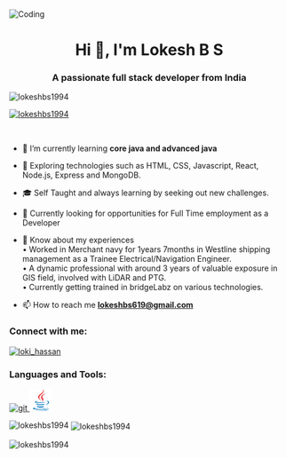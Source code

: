 <img align="center" src="https://i.pinimg.com/originals/2a/53/65/2a53651a35816f499270d8275fd5318f.gif" alt="Coding" width="600" height="300">
<h1 align="center">Hi 👋, I'm Lokesh B S</h1>
<h3 align="center">A passionate full stack developer from India</h3>

<p align="left"> <img src="https://komarev.com/ghpvc/?username=lokeshbs1994&label=Profile%20views&color=0e75b6&style=flat" alt="lokeshbs1994" /> </p>

<p align="left"> <a href="https://github.com/ryo-ma/github-profile-trophy"><img src="https://github-profile-trophy.vercel.app/?username=lokeshbs1994" alt="lokeshbs1994" /></a> </p>

<p align="left"> <a href="https://twitter.com/" target="blank"><img src="https://img.shields.io/twitter/follow/?logo=twitter&style=for-the-badge" alt="" /></a> </p>

- 🌱 I’m currently learning **core java and advanced java**

- 🤔 Exploring technologies such as HTML, CSS, Javascript, React, Node.js, Express and MongoDB.

- 🎓 Self Taught and always learning by seeking out new challenges.

- 💼 Currently looking for opportunities for Full Time employment as a Developer

- 📄 Know about my experiences
<br>• Worked in Merchant navy for 1years 7months in Westline shipping management as a Trainee Electrical/Navigation Engineer.
<br>• A dynamic professional with around 3 years of valuable exposure in GIS field, involved with LiDAR and PTG.
<br>• Currently getting trained in bridgeLabz on various technologies.

- 📫 How to reach me **lokeshbs619@gmail.com**

<h3 align="left">Connect with me:</h3>
<p align="left">
<a href="https://instagram.com/loki_hassan" target="blank"><img align="center" src="https://raw.githubusercontent.com/rahuldkjain/github-profile-readme-generator/master/src/images/icons/Social/instagram.svg" alt="loki_hassan" height="30" width="40" /></a>
</p>

<h3 align="left">Languages and Tools:</h3>
<p align="left"> <a href="https://git-scm.com/" target="_blank" rel="noreferrer"> <img src="https://www.vectorlogo.zone/logos/git-scm/git-scm-icon.svg" alt="git" width="40" height="40"/> </a> <a href="https://www.java.com" target="_blank" rel="noreferrer"> <img src="https://raw.githubusercontent.com/devicons/devicon/master/icons/java/java-original.svg" alt="java" width="40" height="40"/> </a> </p>

<p><img align="left" src="https://github-readme-stats.vercel.app/api/top-langs?username=lokeshbs1994&show_icons=true&locale=en&layout=compact" alt="lokeshbs1994" /></p>

<p>&nbsp;<img align="center" src="https://github-readme-stats.vercel.app/api?username=lokeshbs1994&show_icons=true&locale=en" alt="lokeshbs1994" /></p>

<p><img align="center" src="https://github-readme-streak-stats.herokuapp.com/?user=lokeshbs1994&" alt="lokeshbs1994" /></p>

